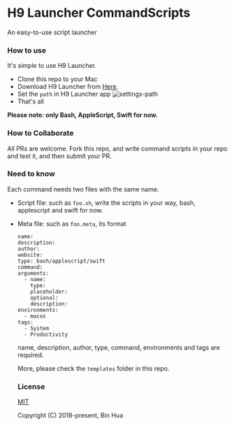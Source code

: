 # H9 Launcher CommandScripts
An easy-to-use script launcher

### How to use

It's simple to use H9 Launcher.

- Clone this repo to your Mac
- Download H9 Launcher from [Here](https://h9.binhua.org).
- Set the `path` in H9 Launcher app
  ![settings-path](https://github.com/user-attachments/assets/0a5db9db-c3a2-4e39-8df6-2714c2f99b24)
- That's all

**Please note: only Bash, AppleScript, Swift for now.**

### How to Collaborate

All PRs are welcome. Fork this repo, and write command scripts in your repo and test it, and then submit your PR.

### Need to know

Each command needs two files with the same name.
- Script file: such as `foo.sh`, write the scripts in your way, bash, applescript and swift for now.
- Meta file: such as `foo.meta`, its format
  ```
  name: 
  description: 
  author: 
  website: 
  type: bash/applescript/swift
  command: 
  arguments:
    - name: 
      type: 
      placeholder: 
      optional: 
      description: 
  environments:
    - macos
  tags:
    - System
    - Productivity
  ```

  name, description, author, type, command, environments and tags are required.

  More, please check the `templates` folder in this repo.

  ### License

  [MIT](LICENSE)
  
  Copyright (C) 2018-present, Bin Hua
